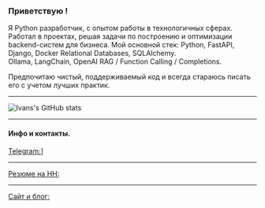 ### Приветствую !
Я Python разработчик, с опытом работы в технологичных сферах. Работал в проектах, решая задачи по построению и оптимизации backend-систем для бизнеса.
Мой основной стек: 
Python, FastAPI, Django, Docker
Relational Databases, SQLAlchemy.  
Ollama, LangChain, OpenAI 
RAG / Function Calling / Completions. 

Предпочитаю чистый, поддерживаемый код и всегда стараюсь писать его с учетом лучших практик. 

----


![Ivans's GitHub stats](https://github-readme-stats.vercel.app/api?username=ivan-telepop&show_icons=true&bg_color=00000000)


---

#### Инфо и контакты.

[Telegram:](https://t.me/ewanG808)]

---
[Резюме на HH:](https://hh.ru/resume/034278d3ff0f531f210039ed1f5233494f614a)

---
[Сайт и блог:](https://ivan-telepop.github.io/#russ)
